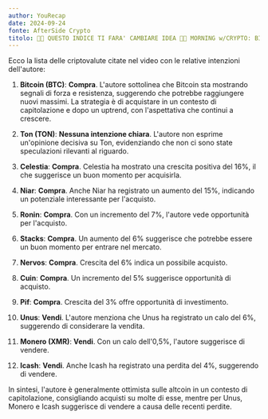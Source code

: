 ```yaml
---
author: YouRecap
date: 2024-09-24
fonte: AfterSide Crypto
titolo: 🚨🧨 QUESTO INDICE TI FARA' CAMBIARE IDEA 🧨🚨 MORNING w/CRYPTO: BITCOIN / ALTCOINS [time sensitive]
---
```


Ecco la lista delle criptovalute citate nel video con le relative intenzioni dell'autore:

1. **Bitcoin (BTC)**: **Compra**. L'autore sottolinea che Bitcoin sta mostrando segnali di forza e resistenza, suggerendo che potrebbe raggiungere nuovi massimi. La strategia è di acquistare in un contesto di capitolazione e dopo un uptrend, con l'aspettativa che continui a crescere.

2. **Ton (TON)**: **Nessuna intenzione chiara**. L'autore non esprime un'opinione decisiva su Ton, evidenziando che non ci sono state speculazioni rilevanti al riguardo.

3. **Celestia**: **Compra**. Celestia ha mostrato una crescita positiva del 16%, il che suggerisce un buon momento per acquisirla.

4. **Niar**: **Compra**. Anche Niar ha registrato un aumento del 15%, indicando un potenziale interessante per l'acquisto.

5. **Ronin**: **Compra**. Con un incremento del 7%, l'autore vede opportunità per l'acquisto.

6. **Stacks**: **Compra**. Un aumento del 6% suggerisce che potrebbe essere un buon momento per entrare nel mercato.

7. **Nervos**: **Compra**. Crescita del 6% indica un possibile acquisto.

8. **Cuin**: **Compra**. Un incremento del 5% suggerisce opportunità di acquisto.

9. **Pif**: **Compra**. Crescita del 3% offre opportunità di investimento.

10. **Unus**: **Vendi**. L'autore menziona che Unus ha registrato un calo del 6%, suggerendo di considerare la vendita.

11. **Monero (XMR)**: **Vendi**. Con un calo dell'0,5%, l'autore suggerisce di vendere.

12. **Icash**: **Vendi**. Anche Icash ha registrato una perdita del 4%, suggerendo di vendere.

In sintesi, l'autore è generalmente ottimista sulle altcoin in un contesto di capitolazione, consigliando acquisti su molte di esse, mentre per Unus, Monero e Icash suggerisce di vendere a causa delle recenti perdite.

